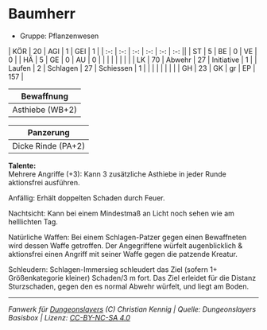 # Baumherr  
- Gruppe: Pflanzenwesen  

| KÖR    | 20 | AGI      | 1  | GEI        | 1   |
| :-: | :-: | :-: | :-: | :-: | :-: ||
| ST     | 5  | BE       | 0  | VE         | 0   |
| HÄ     | 5  | GE       | 0  | AU         | 0   |
|        |    |          |    |            |     |
| LK     | 70 | Abwehr   | 27 | Initiative | 1   |
| Laufen | 2  | Schlagen | 27 | Schiessen  | 1   |
|        |    |          |    |            |     |
| GH     | 23 | GK       | gr | EP         | 157 |


| Bewaffnung |
| --- |
| Asthiebe (WB+2) |


| Panzerung |
| --- |
| Dicke Rinde (PA+2) |


**Talente:**  
Mehrere Angriffe (+3): Kann 3 zusätzliche Asthiebe in jeder Runde aktionsfrei ausführen.

Anfällig: Erhält doppelten Schaden durch Feuer.

Nachtsicht: Kann bei einem Mindestmaß an Licht noch sehen wie am helllichten Tag.

Natürliche Waffen: Bei einem Schlagen-Patzer gegen einen Bewaffneten wird dessen Waffe getroffen. Der Angegriffene würfelt augenblicklich & aktionsfrei einen Angriff mit seiner Waffe gegen die patzende Kreatur.

Schleudern: Schlagen-Immersieg schleudert das Ziel (sofern 1+ Größenkategorie kleiner) Schaden/3 m fort. Das Ziel erleidet für die Distanz Sturzschaden, gegen den es normal Abwehr würfelt, und liegt am Boden.





___
*Fanwerk für [Dungeonslayers](https://www.dungeonslayers.net/) (C) Christian Kennig | Quelle: Dungeonslayers Basisbox | Lizenz: [CC-BY-NC-SA 4.0](https://creativecommons.org/licenses/by-nc-sa/4.0/deed.de)*